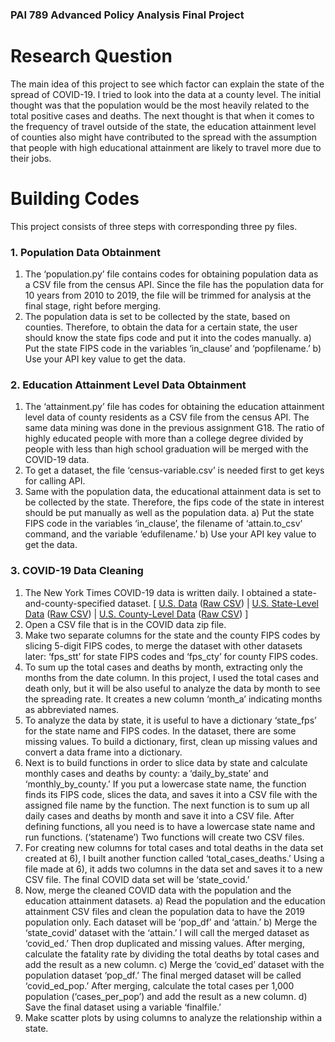 ### PAI 789 Advanced Policy Analysis Final Project

# Research Question
The main idea of this project to see which factor can explain the state of the spread of COVID-19. I tried to look into the data at a county level. The initial thought was that the population would be the most heavily related to the total positive cases and deaths. The next thought is that when it comes to the frequency of travel outside of the state, the education attainment level of counties also might have contributed to the spread with the assumption that people with high educational attainment are likely to travel more due to their jobs.

# Building Codes
This project consists of three steps with corresponding three py files.

### 1. Population Data Obtainment
 1) The ‘population.py’ file contains codes for obtaining population data as a CSV file from the census API. Since the file has the population data for 10 years from 2010 to 2019, the file will be trimmed for analysis at the final stage, right before merging.
 2) The population data is set to be collected by the state, based on counties. Therefore, to obtain the data for a certain state, the user should know the state fips code and put it into the codes manually.
   a) Put the state FIPS code in the variables ‘in_clause’ and ‘popfilename.’
   b) Use your API key value to get the data.

### 2. Education Attainment Level Data Obtainment
 1) The ‘attainment.py’ file has codes for obtaining the education attainment level data of county residents as a CSV file from the census API. The same data mining was done in the previous assignment G18. The ratio of highly educated people with more than a college degree divided by people with less than high school graduation will be merged with the COVID-19 data.
 2)	To get a dataset, the file ‘census-variable.csv’ is needed first to get keys for calling API.
 3) Same with the population data, the educational attainment data is set to be collected by the state. Therefore, the fips code of the state in interest should be put manually as well as the population data.
   a) Put the state FIPS code in the variables ‘in_clause’, the filename of ‘attain.to_csv’ command, and the variable ‘edufilename.’
   b) Use your API key value to get the data.

### 3. COVID-19 Data Cleaning
  1) The New York Times COVID-19 data is written daily. I obtained a state-and-county-specified dataset. [ [U.S. Data](us.csv) ([Raw CSV](https://raw.githubusercontent.com/nytimes/covid-19-data/master/us.csv)) | [U.S. State-Level Data](us-states.csv) ([Raw CSV](https://raw.githubusercontent.com/nytimes/covid-19-data/master/us-states.csv)) | [U.S. County-Level Data](us-counties.csv) ([Raw CSV](https://raw.githubusercontent.com/nytimes/covid-19-data/master/us-counties.csv)) ]
  2) Open a CSV file that is in the COVID data zip file.
  3) Make two separate columns for the state and the county FIPS codes by slicing 5-digit FIPS codes, to merge the dataset with other datasets later: ‘fps_stt’ for state FIPS codes and ‘fps_cty’ for county FIPS codes.   
  4) To sum up the total cases and deaths by month, extracting only the months from the date column. In this project, I used the total cases and death only, but it will be also useful to analyze the data by month to see the spreading rate. It creates a new column ‘month_a’ indicating months as abbreviated names.
  5) To analyze the data by state, it is useful to have a dictionary ‘state_fps’ for the state name and FIPS codes. In the dataset, there are some missing values. To build a dictionary, first, clean up missing values and convert a data frame into a dictionary.
  6) Next is to build functions in order to slice data by state and calculate monthly cases and deaths by county: a ‘daily_by_state’ and ‘monthly_by_county.’ If you put a lowercase state name, the function finds its FIPS code, slices the data, and saves it into a CSV file with the assigned file name by the function. The next function is to sum up all daily cases and deaths by month and save it into a CSV file. After defining functions, all you need is to have a lowercase state name and run functions. (‘statename’) Two functions will create two CSV files.
  7) For creating new columns for total cases and total deaths in the data set created at 6), I built another function called ‘total_cases_deaths.’ Using a file made at 6), it adds two columns in the data set and saves it to a new CSV file. The final COVID data set will be ‘state_covid.’
  8) Now, merge the cleaned COVID data with the population and the education attainment datasets.
  a) Read the population and the education attainment CSV files and clean the population data to have the 2019 population only. Each dataset will be ‘pop_df’ and ‘attain.’
  b) Merge the ‘state_covid’ dataset with the ‘attain.’ I will call the merged dataset as ‘covid_ed.’ Then drop duplicated and missing values. After merging, calculate the fatality rate by dividing the total deaths by total cases and add the result as a new column.
  c) Merge the ‘covid_ed’ dataset with the population dataset ‘pop_df.’ The final merged dataset will be called ‘covid_ed_pop.’ After merging, calculate the total cases per 1,000 population (‘cases_per_pop’) and add the result as a new column.
  d) Save the final dataset using a variable ‘finalfile.’
  9) Make scatter plots by using columns to analyze the relationship within a state.
